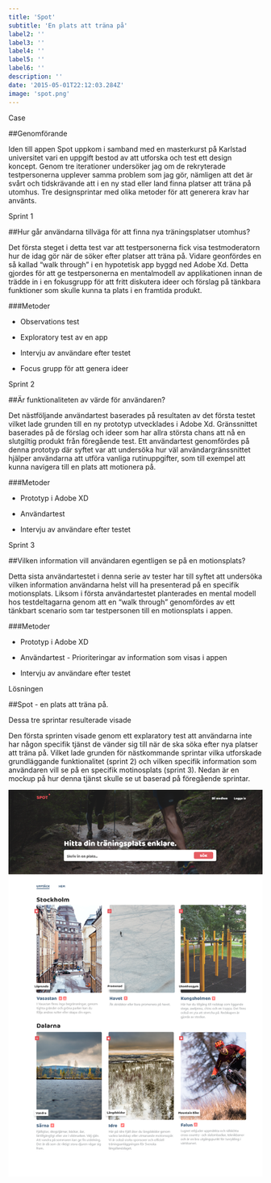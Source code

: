 ```yaml
---
title: 'Spot'
subtitle: 'En plats att träna på'
label2: ''
label3: ''
label4: ''
label5: ''
label6: ''
description: ''
date: '2015-05-01T22:12:03.284Z'
image: 'spot.png'
---
```


<div class="label-container">
<p class="label-1">Case</p>

##Genomförande

Iden till appen Spot uppkom i samband med en masterkurst på Karlstad universitet vari en uppgift bestod av att utforska och test ett design koncept. Genom tre iterationer undersöker jag om de rekryterade testpersonerna upplever samma problem som jag gör, nämligen att det är svårt och tidskrävande att i en ny stad eller land finna platser att träna på utomhus. Tre designsprintar med olika metoder för att generera krav har använts.

  </div>

<div class="label-container">
<p class="label-2">Sprint 1</p>

##Hur går användarna tillväga för att finna nya träningsplatser utomhus?

Det första steget i detta test var att testpersonerna fick visa testmoderatorn hur de idag gör när de söker efter platser att träna på. Vidare geonfördes en så kallad “walk through” i en hypotetisk app byggd ned Adobe Xd. Detta gjordes för att ge testpersonerna en mentalmodell av applikationen innan de trädde in i en fokusgrupp för att fritt diskutera ideer och förslag på tänkbara funktioner som skulle kunna ta plats i en framtida produkt.

###Metoder

- Observations test
- Exploratory test av en app
- Intervju av användare efter testet

- Focus grupp för att genera ideer

</div>

<div class="label-container">
<p class="label-3">Sprint 2</p>

##Är funktionaliteten av värde för användaren?

Det nästföljande användartest baserades på resultaten av det första testet vilket lade grunden till en ny prototyp utvecklades i Adobe Xd. Gränssnittet baserades på de förslag och ideer som har allra största chans att nå en slutgiltig produkt från föregående test. Ett användartest genomfördes på denna prototyp där syftet var att undersöka hur väl användargränssnittet hjälper användarna att utföra vanliga rutinuppgifter, som till exempel att kunna navigera till en plats att motionera på.

###Metoder

- Prototyp i Adobe XD
- Användartest
- Intervju av användare efter testet

  </div>

<div class="label-container">
<p class="label-4">Sprint 3</p>

##Vilken information vill användaren egentligen se på en motionsplats?

Detta sista användartestet i denna serie av tester har till syftet att undersöka vilken information användarna helst vill ha presenterad på en specifik motionsplats. Liksom i första användartestet planterades en mental modell hos testdeltagarna genom att en “walk through” genomfördes av ett tänkbart scenario som tar testpersonen till en motionsplats i appen.

###Metoder

- Prototyp i Adobe XD
- Användartest - Prioriteringar av information som visas i appen

- Intervju av användare efter testet

</div>

<div class="label-container">
<p class="label-5">Lösningen</p>

##Spot - en plats att träna på.

Dessa tre sprintar resulterade visade

Den första sprinten visade genom ett explaratory test att användarna inte har någon specifik tjänst de vänder sig till när de ska söka efter nya platser att träna på. Vilket lade grunden för nästkommande sprintar vilka utforskade grundläggande funktionalitet (sprint 2) och vilken specifik information som användaren vill se på en specifik motinosplats (sprint 3). Nedan är en mockup på hur denna tjänst skulle se ut baserad på föregående sprintar.

<img src="spot-hel.png" alt="Spot: en plats att träna på">

</div>
